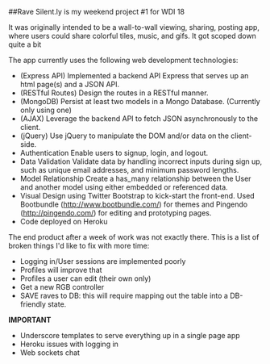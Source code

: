 ##Rave Silent.ly is my weekend project #1 for WDI 18

It was originally intended to be a wall-to-wall viewing, sharing, posting app, where users could share colorful tiles, music, and gifs. It got scoped down quite a bit

The app currently uses the following web development technologies:

* (Express API) Implemented a backend API Express that serves up an html page(s) and a JSON API.
* (RESTful Routes) Design the routes in a RESTful manner.
* (MongoDB) Persist at least two models in a Mongo Database. (Currently only using one)
* (AJAX) Leverage the backend API to fetch JSON asynchronously to the client.
* (jQuery) Use jQuery to manipulate the DOM and/or data on the client-side.
* Authentication Enable users to signup, login, and logout.
* Data Validation Validate data by handling incorrect inputs during sign up, such as unique email addresses, and minimum password lengths.
* Model Relationship Create a has_many relationship between the User and another model using either embedded or referenced data.
* Visual Design using Twitter Bootstrap to kick-start the front-end. Used Bootbundle (http://www.bootbundle.com/) for themes and Pingendo (http://pingendo.com/) for editing and prototyping pages.
* Code deployed on Heroku


The end product after a week of work was not exactly there. This is a list of broken things I'd like to fix with more time:

* Logging in/User sessions are implemented poorly
* Profiles will improve that
* Profiles a user can edit (their own only)
* Get a new RGB controller
* SAVE raves to DB: this will require mapping out the table into a DB-friendly state.

**IMPORTANT**

* Underscore templates to serve everything up in a single page app
* Heroku issues with logging in
* Web sockets chat
